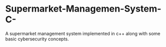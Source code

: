 # Supermarket-Managemen-System-C-
A supermarket management system implemented in c++ along with some basic cybersecurity concepts.
